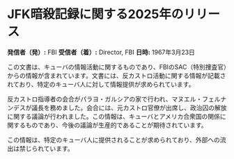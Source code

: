 # JFK暗殺記録に関する2025年のリリース

**発信者（発）:** FBI
**受信者（着）:** Director, FBI
**日時:** 1967年3月23日

この文書は、キューバの情報活動に関するものであり、FBIのSAC（特別捜査官）からの情報が含まれています。文書には、反カストロ活動に関する情報が記載されており、特定のキューバ人に対して情報提供が求められています。

反カストロ指導者の会合がパラヨ・ガルシアの家で行われ、マヌエル・フェルナンデスが議長を務めました。会合には、元カストロ官僚が出席し、政治囚の解放に関する議論が行われました。この情報は、キューバとアメリカ合衆国の関係に関するものであり、今後の議論が生産的であることが期待されています。

この情報は、特定のキューバ人に提供されることが求められており、外部への流出は禁じられています。